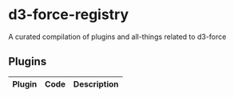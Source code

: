 # d3-force-registry
A curated compilation of plugins and all-things related to d3-force

## Plugins

| Plugin | Code | Description |
|---|---|---|
